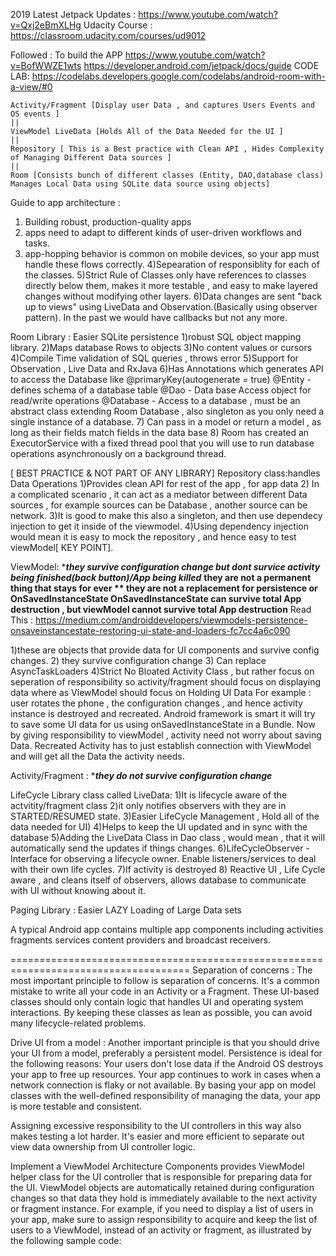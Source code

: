 2019 Latest Jetpack Updates : https://www.youtube.com/watch?v=Qxj2eBmXLHg
Udacity Course : https://classroom.udacity.com/courses/ud9012



Followed : To build the APP
https://www.youtube.com/watch?v=BofWWZE1wts
https://developer.android.com/jetpack/docs/guide
CODE LAB: https://codelabs.developers.google.com/codelabs/android-room-with-a-view/#0


    Activity/Fragment [Display user Data , and captures Users Events and OS events ]
    ||
    ViewModel LiveData [Holds All of the Data Needed for the UI ]
    ||
    Repository [ This is a Best practice with Clean API , Hides Complexity of Managing Different Data sources ]
    ||
    Room [Consists bunch of different classes (Entity, DAO,database class) Manages Local Data using SQLite data source using objects]
    



Guide to app architecture : 
1) Building robust, production-quality apps
2) apps need to adapt to different kinds of user-driven workflows and tasks.
3) app-hopping behavior is common on mobile devices, so your app must handle these flows correctly.
4)Sepearation of responsiblity for each of the classes.
5)Strict Rule of Classes only have references to classes directly below them, makes it more testable , and easy to make layered changes without modifying other layers.
6)Data changes are sent "back up to views" using LiveData and Observation.(Basically using observer pattern).
In the past we would have callbacks but not any more.



Room Library : Easier SQLite persistence 
1)robust SQL object mapping library.
2)Maps database Rows to objects
3)No content values or cursors
4)Compile Time validation of SQL queries , throws error
5)Support for Observation , Live Data and RxJava
6)Has Annotations which generates API to access the Database like 
@primaryKey(autogenerate  = true) 
@Entity - defines schema of a database table 
@Dao - Data base Access object for read/write operations
@Database - Access to a database , must be an abstract class extending Room Database , also singleton as you only
need a single instance of a database.
7) Can pass in a model or return a model , as long as their fields match fields in the data base
8) Room has created an ExecutorService with a fixed thread pool that you will use to run database operations asynchronously on a background thread.

[ BEST PRACTICE & NOT PART OF ANY LIBRARY] Repository class:handles Data Operations
1)Provides clean API for rest of the app , for app data 
2) In a complicated scenario , it can act as a mediator between different Data sources , for example sources
can be Database , another source can be network.
3)It is good to make this also a singleton, and then use dependecy injection to get it inside of the viewmodel.
4)Using dependency injection would mean it is easy to mock the repository , and hence easy to test viewModel[ KEY POINT].

ViewModel: ****they survive configuration change but dont survice activity being finished(back button)/App being killed***
**they are not a permanent thing that stays for ever
** they are not a replacement for persistence or OnSavedInstanceState
OnSavedInstanceState can survive total App destruction , but viewModel cannot survive total App destruction**
Read This : https://medium.com/androiddevelopers/viewmodels-persistence-onsaveinstancestate-restoring-ui-state-and-loaders-fc7cc4a6c090

1)these are objects that provide data for UI components and survive config changes.
2) they survive configuration change
3) Can replace AsyncTaskLoaders
4)Strict No Bloated Activity Class , but rather focus on seperation of responsibility
so activity/fragment should focus on displaying data
where as ViewModel should focus on Holding UI Data
For example : user rotates the phone , the configuration changes , 
and hence activity instance is destroyed and recreated.
Android framework is smart it will try to save some UI data for us using onSavedInstanceState in a Bundle.
Now by giving responsibility to viewModel , activity need not worry about saving Data.
Recreated Activity has to just establish connection with ViewModel and will get all the Data the activity needs.


Activity/Fragment : ****they do not survive configuration change***

LifeCycle Library class called LiveData: 
1)It is lifecycle aware of the actvitity/fragment class
2)it only notifies observers with they are in STARTED/RESUMED state.
3)Easier LifeCycle Management , Hold all of the data needed for UI) 
4)Helps to keep the UI updated and in sync with the database
5)Adding the LiveData Class in Dao class , would mean , that it will automatically send the updates if things changes.
6)LifeCycleObserver - Interface for observing a lifecycle owner.
Enable listeners/services to deal with their own life cycles.
7)If activity is destroyed 
8) Reactive UI , Life Cycle aware , and cleans itself of observers, allows database to communicate with UI without knowing
about it.


Paging Library : Easier LAZY Loading of Large Data sets

A typical Android app contains multiple app components
including activities
fragments
services
content providers
and broadcast receivers.



=====================================================================================
Separation of concerns : 
The most important principle to follow is separation of concerns. It's a common mistake to write all your code in an Activity or a Fragment. These UI-based classes should only contain logic that handles UI and operating system interactions. By keeping these classes as lean as possible, you can avoid many lifecycle-related problems.

Drive UI from a model :
Another important principle is that you should drive your UI from a model, preferably a persistent model.
Persistence is ideal for the following reasons:
Your users don't lose data if the Android OS destroys your app to free up resources.
Your app continues to work in cases when a network connection is flaky or not available.
By basing your app on model classes with the well-defined responsibility of managing the data, your app is more testable and consistent.

Assigning excessive responsibility to the UI controllers in this way also makes testing a lot harder.
It's easier and more efficient to separate out view data ownership from UI controller logic.


Implement a ViewModel
Architecture Components provides ViewModel helper class for the UI controller that is responsible for preparing data for the UI. ViewModel objects are automatically retained during configuration changes so that data they hold is immediately available to the next activity or fragment instance. For example, if you need to display a list of users in your app, make sure to assign responsibility to acquire and keep the list of users to a ViewModel, instead of an activity or fragment, as illustrated by the following sample code:
